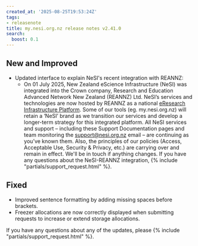 ```yaml
---
created_at: '2025-08-25T19:53:24Z'
tags:
- releasenote
title: my.nesi.org.nz release notes v2.41.0
search:
  boost: 0.1
---
```


## New and Improved
- Updated interface to explain NeSI's recent integration with REANNZ:
     - On 01 July 2025, New Zealand eScience Infrastructure (NeSI) was integrated into the Crown company, Research and Education Advanced Network New Zealand (REANNZ) Ltd. NeSI’s services and technologies are now hosted by REANNZ as a national [eResearch Infrastructure Platform](https://www.mbie.govt.nz/science-and-technology/science-and-innovation/funding-information-and-opportunities/investment-funds/strategic-science-investment-fund/funded-infrastructure/eresearch-infrastructure-platform). Some of our tools (eg. my.nesi.org.nz) will retain a ‘NeSI’ brand as we transition our services and develop a longer-term strategy for this integrated platform. All NeSI services and support – including these Support Documentation pages and team monitoring the support@nesi.org.nz email – are continuing as you’ve known them. Also, the principles of our policies (Access, Acceptable Use, Security & Privacy, etc.) are carrying over and remain in effect. We'll be in touch if anything changes. If you have any questions about the NeSI-REANNZ integration, {% include "partials/support_request.html" %}.

## Fixed
- Improved sentence formatting by adding missing spaces before brackets.
- Freezer allocations are now correctly displayed when submitting requests to increase or extend storage allocations.

If you have any questions about any of the updates, please
{% include "partials/support_request.html" %}.
